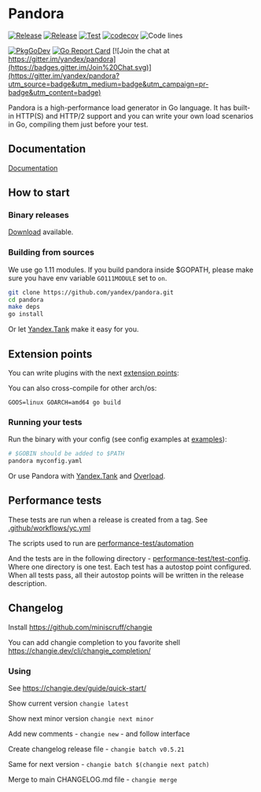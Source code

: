 # Pandora

[![Release](https://github.com/yandex/pandora/actions/workflows/release.yml/badge.svg)](https://github.com/yandex/pandora/actions/workflows/release.yml)
[![Release](https://img.shields.io/github/v/release/yandex/pandora.svg?style=flat-square)](https://github.com/yandex/pandora/releases)
[![Test](https://github.com/yandex/pandora/actions/workflows/test.yml/badge.svg)](https://github.com/yandex/pandora/actions/workflows/test.yml)
[![codecov](https://codecov.io/gh/yandex/pandora/badge.svg?precision=2)](https://app.codecov.io/gh/yandex/pandora)
![Code lines](https://sloc.xyz/github/yandex/pandora/?category=code)

[![PkgGoDev](https://pkg.go.dev/badge/github.com/yandex/pandora)](https://pkg.go.dev/github.com/yandex/pandora)
[![Go Report Card](https://goreportcard.com/badge/github.com/yandex/pandora)](https://goreportcard.com/report/github.com/yandex/pandora)
[![Join the chat at https://gitter.im/yandex/pandora](https://badges.gitter.im/Join%20Chat.svg)](https://gitter.im/yandex/pandora?utm_source=badge&utm_medium=badge&utm_campaign=pr-badge&utm_content=badge)

Pandora is a high-performance load generator in Go language. It has built-in HTTP(S) and HTTP/2 support and you can write your own load scenarios in Go, compiling them just before your test.

## Documentation
[Documentation](https://yandex.github.io/pandora/)

## How to start

### Binary releases
[Download](https://github.com/yandex/pandora/releases) available.

### Building from sources
We use go 1.11 modules.
If you build pandora inside $GOPATH, please make sure you have env variable `GO111MODULE` set to `on`.
```bash
git clone https://github.com/yandex/pandora.git
cd pandora
make deps
go install
```

Or let [Yandex.Tank](https://yandextank.readthedocs.io/en/latest/core_and_modules.html#pandora) make it easy for you.


## Extension points

You can write plugins with the next [extension points](https://github.com/progrium/go-extpoints):

You can also cross-compile for other arch/os:
```
GOOS=linux GOARCH=amd64 go build
```

### Running your tests
Run the binary with your config (see config examples at [examples](https://github.com/yandex/pandora/tree/develop/examples)):

```bash
# $GOBIN should be added to $PATH
pandora myconfig.yaml
```

Or use Pandora with [Yandex.Tank](https://yandextank.readthedocs.io/en/latest/core_and_modules.html#pandora) and
[Overload](https://overload.yandex.net).

## Performance tests

These tests are run when a release is created from a tag. See [.github/workflows/yc.yml](.github/workflows/yc.yml)

The scripts used to run are [performance-test/automation](performance-test/automation)

And the tests are in the following directory - [performance-test/test-config](performance-test/test-config). 
Where one directory is one test. 
Each test has a autostop point configured. 
When all tests pass, all their autostop points will be written in the release description.

## Changelog

Install https://github.com/miniscruff/changie

You can add changie completion to you favorite shell https://changie.dev/cli/changie_completion/

### Using

See https://changie.dev/guide/quick-start/

Show current version `changie latest`

Show next minor version `changie next minor`

Add new comments - `changie new` - and follow interface

Create changelog release file - `changie batch v0.5.21`

Same for next version - `changie batch $(changie next patch)`

Merge to main CHANGELOG.md file - `changie merge`
